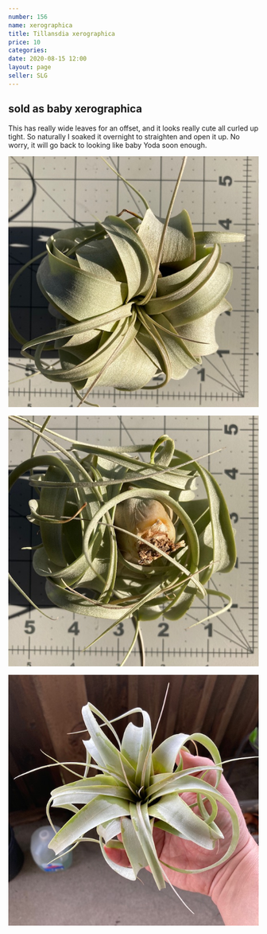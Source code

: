 ```yaml
---
number: 156
name: xerographica
title: Tillansdia xerographica
price: 10
categories: 
date: 2020-08-15 12:00
layout: page
seller: SLG
---
```

## sold as baby xerographica

This has really wide leaves for an offset, and it looks really cute all curled up tight. So naturally I soaked it overnight to straighten and open it up. No worry, it will go back to looking like baby Yoda soon enough.

!["Tillandsia xerographica"](/i/IMG_0779.jpeg "Tillandsia xerographica")

!["Tillandsia xerographica"](/i/IMG_0780.jpeg "Tillandsia xerographica")

!["Tillandsia xerographica"](/i/IMG_0793.jpeg "Tillandsia xerographica")
